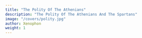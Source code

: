 ```yaml
---
title: "The Polity Of The Athenians"
description: "The Polity Of The Athenians And The Spartans"
image: "/covers/polity.jpg"
author: Xenophon
weight: 1
---
```

